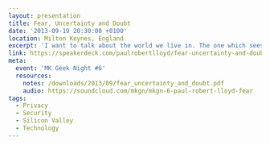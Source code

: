 ```yaml
---
layout: presentation
title: Fear, Uncertainty and Doubt
date: '2013-09-19 20:30:00 +0100'
location: Milton Keynes, England
excerpt: 'I want to talk about the world we live in. The one which sees us becoming increasingly reliant upon a small number of web services and the companies that operate them, most of which emanate from a small centre of innovation: Silicon Valley.'
link: https://speakerdeck.com/paulrobertlloyd/fear-uncertainty-and-doubt
meta:
  event: 'MK Geek Night #6'
  resources:
    notes: /downloads/2013/09/fear_uncertainty_and_doubt.pdf
    audio: https://soundcloud.com/mkgn/mkgn-6-paul-robert-lloyd-fear
tags:
  - Privacy
  - Security
  - Silicon Valley
  - Technology
---
```

